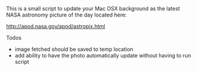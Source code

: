This is a small script to update your Mac OSX background as the latest NASA astronomy picture of the day located here:

http://apod.nasa.gov/apod/astropix.html

Todos
-  image fetched should be saved to temp location
-  add ability to have the photo automatically update without having to run script
